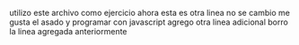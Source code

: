 utilizo este archivo como ejercicio
ahora esta es otra linea
no se cambio
me gusta el asado y programar con javascript
agrego otra linea adicional
borro la linea agregada anteriormente
